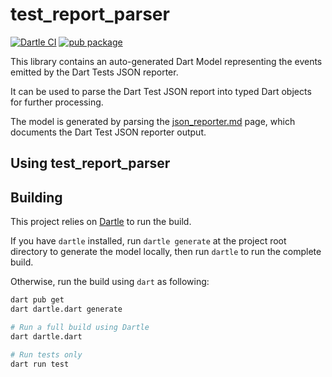 # test_report_parser

[![Dartle CI](https://github.com/renatoathaydes/test_report_parser.dart/workflows/Dartle%20CI/badge.svg)](https://github.com/renatoathaydes/test_report_parser.dart/actions)
[![pub package](https://img.shields.io/pub/v/test_report_parser.dart.svg)](https://pub.dev/packages/test_report_parser.dart)

This library contains an auto-generated Dart Model representing the events emitted by the Dart Tests JSON reporter.

It can be used to parse the Dart Test JSON report into typed Dart objects for further processing.

The model is generated by parsing the [json_reporter.md](https://raw.githubusercontent.com/dart-lang/test/master/pkgs/test/doc/json_reporter.md)
page, which documents the Dart Test JSON reporter output.

## Using test_report_parser



## Building

This project relies on [Dartle](https://github.com/renatoathaydes/dartle/) to run the build.

If you have `dartle` installed, run `dartle generate` at the project root directory to generate the model locally,
then run `dartle` to run the complete build.

Otherwise, run the build using `dart` as following:

```bash
dart pub get
dart dartle.dart generate

# Run a full build using Dartle
dart dartle.dart

# Run tests only
dart run test
```
